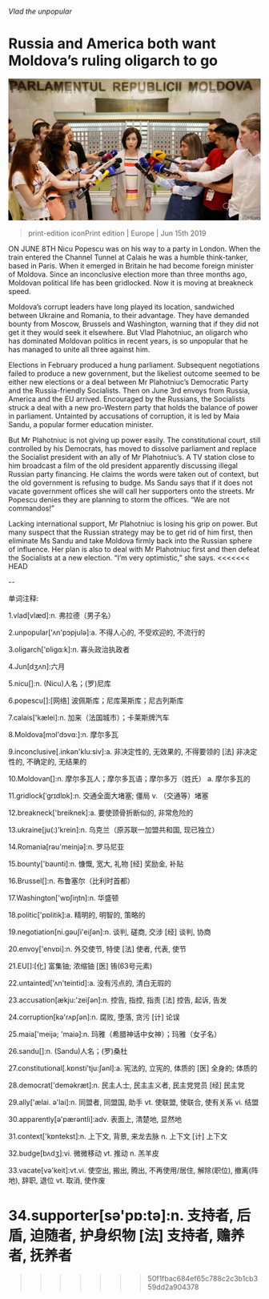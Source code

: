 ###### Vlad the unpopular

# Russia and America both want Moldova’s ruling oligarch to go 

![image](images/20190615_eup506.jpg) 

> print-edition iconPrint edition | Europe | Jun 15th 2019 

ON JUNE 8TH Nicu Popescu was on his way to a party in London. When the train entered the Channel Tunnel at Calais he was a humble think-tanker, based in Paris. When it emerged in Britain he had become foreign minister of Moldova. Since an inconclusive election more than three months ago, Moldovan political life has been gridlocked. Now it is moving at breakneck speed. 

Moldova’s corrupt leaders have long played its location, sandwiched between Ukraine and Romania, to their advantage. They have demanded bounty from Moscow, Brussels and Washington, warning that if they did not get it they would seek it elsewhere. But Vlad Plahotniuc, an oligarch who has dominated Moldovan politics in recent years, is so unpopular that he has managed to unite all three against him. 

Elections in February produced a hung parliament. Subsequent negotiations failed to produce a new government, but the likeliest outcome seemed to be either new elections or a deal between Mr Plahotniuc’s Democratic Party and the Russia-friendly Socialists. Then on June 3rd envoys from Russia, America and the EU arrived. Encouraged by the Russians, the Socialists struck a deal with a new pro-Western party that holds the balance of power in parliament. Untainted by accusations of corruption, it is led by Maia Sandu, a popular former education minister. 

But Mr Plahotniuc is not giving up power easily. The constitutional court, still controlled by his Democrats, has moved to dissolve parliament and replace the Socialist president with an ally of Mr Plahotniuc’s. A TV station close to him broadcast a film of the old president apparently discussing illegal Russian party financing. He claims the words were taken out of context, but the old government is refusing to budge. Ms Sandu says that if it does not vacate government offices she will call her supporters onto the streets. Mr Popescu denies they are planning to storm the offices. “We are not commandos!” 

Lacking international support, Mr Plahotniuc is losing his grip on power. But many suspect that the Russian strategy may be to get rid of him first, then eliminate Ms Sandu and take Moldova firmly back into the Russian sphere of influence. Her plan is also to deal with Mr Plahotniuc first and then defeat the Socialists at a new election. “I’m very optimistic,” she says. 
<<<<<<< HEAD

-- 

 单词注释:

1.vlad[vlæd]:n. 弗拉德（男子名） 

2.unpopular['ʌn'pɔpjulә]:a. 不得人心的, 不受欢迎的, 不流行的 

3.oligarch['ɒligɑ:k]:n. 寡头政治执政者 

4.Jun[dʒʌn]:六月 

5.nicu[]:n. (Nicu)人名；(罗)尼库 

6.popescu[]:[网络] 波佩斯库；尼库莱斯库；尼古列斯库 

7.calais['kælei]:n. 加来（法国城市）；卡莱斯牌汽车 

8.Moldova[mɔl'dɔvɑ:]:n. 摩尔多瓦 

9.inconclusive[.inkәn'klu:siv]:a. 非决定性的, 无效果的, 不得要领的 [法] 非决定性的, 不确定的, 无结果的 

10.Moldovan[]:n. 摩尔多瓦人；摩尔多瓦语；摩尔多万（姓氏） a. 摩尔多瓦的 

11.gridlock[ˈgrɪdlɒk]:n. 交通全面大堵塞; 僵局 v. （交通等）堵塞 

12.breakneck['breiknek]:a. 要使颈骨折断似的, 非常危险的 

13.ukraine[ju(:)'krein]:n. 乌克兰（原苏联一加盟共和国, 现已独立） 

14.Romania[rәu'meinjә]:n. 罗马尼亚 

15.bounty['baunti]:n. 慷慨, 宽大, 礼物 [经] 奖励金, 补贴 

16.Brussel[]:n. 布鲁塞尔（比利时首都） 

17.Washington['wɒʃiŋtn]:n. 华盛顿 

18.politic['pɒlitik]:a. 精明的, 明智的, 策略的 

19.negotiation[ni.gәuʃi'eiʃәn]:n. 谈判, 磋商, 交涉 [经] 谈判, 协商 

20.envoy['envɒi]:n. 外交使节, 特使 [法] 使者, 代表, 使节 

21.EU[]:[化] 富集铀; 浓缩铀 [医] 铕(63号元素) 

22.untainted['ʌn'teintid]:a. 没有污点的, 清白无瑕的 

23.accusation[ækju:'zeiʃәn]:n. 控告, 指控, 指责 [法] 控告, 起诉, 告发 

24.corruption[kә'rʌpʃәn]:n. 腐败, 堕落, 贪污 [计] 论误 

25.maia['meijə; 'maiə]:n. 玛雅（希腊神话中女神）；玛雅（女子名） 

26.sandu[]:n. (Sandu)人名；(罗)桑杜 

27.constitutional[.kɒnsti'tju:ʃәnl]:a. 宪法的, 立宪的, 体质的 [医] 全身的; 体质的 

28.democrat['demәkræt]:n. 民主人士, 民主主义者, 民主党党员 [经] 民主党 

29.ally['ælai. ә'lai]:n. 同盟者, 同盟国, 助手 vt. 使联盟, 使联合, 使有关系 vi. 结盟 

30.apparently[ә'pærәntli]:adv. 表面上, 清楚地, 显然地 

31.context['kɒntekst]:n. 上下文, 背景, 来龙去脉 n. 上下文 [计] 上下文 

32.budge[bʌdʒ]:vi. 微微移动 vt. 推动 n. 羔羊皮 

33.vacate[vә'keit]:vt.vi. 使空出, 搬出, 腾出, 不再使用/居住, 解除(职位), 撤离(阵地), 辞职, 退位 vt. 取消, 使作废 

34.supporter[sә'pɒ:tә]:n. 支持者, 后盾, 迫随者, 护身织物 [法] 支持者, 赡养者, 抚养者 
=======
>>>>>>> 50f1fbac684ef65c788c2c3b1cb359dd2a904378

